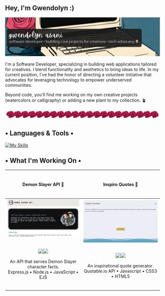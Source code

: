 ## Hey, I'm Gwendolyn :)

![Profile Banner depicting name and title](https://github.com/gwendolyn954/gwendolyn954/blob/main/dev-banner-text.png)

I'm a Software Developer, specializing in building web applications tailored for creatives.  I blend functionality and aesthetics to bring ideas to life. In my current position,  I've had the honor of directing a volunteer initiative that advocates for leveraging technology to empower underserved communities.  

Beyond code, you'll find me working on my own creative projects (watercolors or calligraphy) or adding a new plant to my collection. 🪴

![Divider](https://github.com/gwendolyn954/gwendolyn954/blob/main/rose-divider.png)


## • Languages & Tools •

[![My Skills](https://skillicons.dev/icons?i=js,react,express,nodejs,mongodb,firebase,vite,cs,wordpress,bootstrap,css,html,figma,postman,github)](https://skillicons.dev)


## • What I'm Working On •


| <br><br> Demon Slayer API 👺 <br><br><br> | <br><br> Inspiro Quotes 💬 <br><br><br> |
| ---------- | ---------- |
|![First Image](https://github.com/gwendolyn954/demon-slayer-api/blob/main/public/assets/ds-updated.png)<br><br> <p align="center"><a href="https://github.com/gwendolyn954/demon-slayer-api" target="_blank"><img src="https://img.shields.io/badge/Repo-black?style=for-the-badge&logo=github&color=b42949"/><a href="https://demon-slayer-api-9c6c.onrender.com/" target="_blank"><img src="https://img.shields.io/badge/-demo-green?style=for-the-badge&color=486e80"/></a></p> <p align="center">An API that serves Demon Slayer character facts.<br> Express.js • Node.js • JavaScript • EJS</p><br>|![Second Image](https://github.com/gwendolyn954/inspiro-quotes/blob/main/images/inspiro-home.png)<br><br> <p align="center"><a href="https://github.com/gwendolyn954/inspiro-quotes" target="_blank"><img src="https://img.shields.io/badge/Repo-black?style=for-the-badge&logo=github&color=b42949"/><a href="https://inspiroquotes.netlify.app/" target="_blank"><img src="https://img.shields.io/badge/-demo-green?style=for-the-badge&color=486e80"/></a></p><p align="center">An inspirational quote generator.<br> Quotable.io API • Javascript • CSS3 • HTML5</p><br> |


<!-- Proudly created with GPRM ( https://gprm.itsvg.in ) -->
